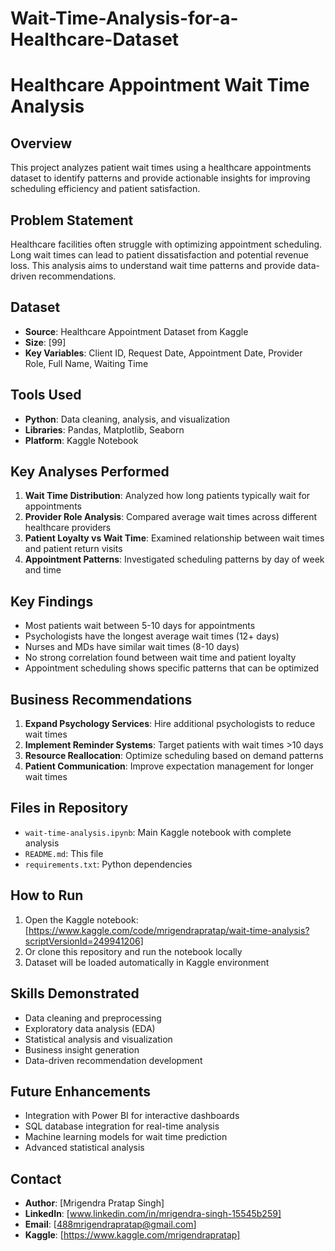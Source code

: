 # Wait-Time-Analysis-for-a-Healthcare-Dataset

# Healthcare Appointment Wait Time Analysis

## Overview
This project analyzes patient wait times using a healthcare appointments dataset to identify patterns and provide actionable insights for improving scheduling efficiency and patient satisfaction.

## Problem Statement
Healthcare facilities often struggle with optimizing appointment scheduling. Long wait times can lead to patient dissatisfaction and potential revenue loss. This analysis aims to understand wait time patterns and provide data-driven recommendations.

## Dataset
- **Source**: Healthcare Appointment Dataset from Kaggle
- **Size**: [99]
- **Key Variables**: Client ID, Request Date, Appointment Date, Provider Role, Full Name, Waiting Time

## Tools Used
- **Python**: Data cleaning, analysis, and visualization
- **Libraries**: Pandas, Matplotlib, Seaborn
- **Platform**: Kaggle Notebook

## Key Analyses Performed
1. **Wait Time Distribution**: Analyzed how long patients typically wait for appointments
2. **Provider Role Analysis**: Compared average wait times across different healthcare providers
3. **Patient Loyalty vs Wait Time**: Examined relationship between wait times and patient return visits
4. **Appointment Patterns**: Investigated scheduling patterns by day of week and time

## Key Findings
- Most patients wait between 5-10 days for appointments
- Psychologists have the longest average wait times (12+ days)
- Nurses and MDs have similar wait times (8-10 days)
- No strong correlation found between wait time and patient loyalty
- Appointment scheduling shows specific patterns that can be optimized

## Business Recommendations
1. **Expand Psychology Services**: Hire additional psychologists to reduce wait times
2. **Implement Reminder Systems**: Target patients with wait times >10 days
3. **Resource Reallocation**: Optimize scheduling based on demand patterns
4. **Patient Communication**: Improve expectation management for longer wait times

## Files in Repository
- `wait-time-analysis.ipynb`: Main Kaggle notebook with complete analysis
- `README.md`: This file
- `requirements.txt`: Python dependencies

## How to Run
1. Open the Kaggle notebook: [https://www.kaggle.com/code/mrigendrapratap/wait-time-analysis?scriptVersionId=249941206]
2. Or clone this repository and run the notebook locally
3. Dataset will be loaded automatically in Kaggle environment

## Skills Demonstrated
- Data cleaning and preprocessing
- Exploratory data analysis (EDA)
- Statistical analysis and visualization
- Business insight generation
- Data-driven recommendation development

## Future Enhancements
- Integration with Power BI for interactive dashboards
- SQL database integration for real-time analysis
- Machine learning models for wait time prediction
- Advanced statistical analysis

## Contact
- **Author**: [Mrigendra Pratap Singh]
- **LinkedIn**: [www.linkedin.com/in/mrigendra-singh-15545b259]
- **Email**: [488mrigendrapratap@gmail.com]
- **Kaggle**: [https://www.kaggle.com/mrigendrapratap]

